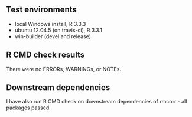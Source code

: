 ## Test environments
* local Windows install, R 3.3.3
* ubuntu 12.04.5 (on travis-ci), R 3.3.1
* win-builder (devel and release)

## R CMD check results
There were no ERRORs, WARNINGs, or NOTEs. 

## Downstream dependencies
I have also run R CMD check on downstream dependencies of rmcorr - all packages passed

